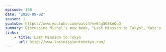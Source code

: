 ```yaml
---
episode: 160
date: "2020-09-02"
season: 1
youtube: https://www.youtube.com/watch?v=64g5GEkeQqQ
summary: Discussing Michel's new book, "Last Mission to Tokyo", Kate's scandalous Twitter ban
links:
    - title: Last Mission to Tokyo
      url: http://www.lastmissiontotokyo.com/
---
```

